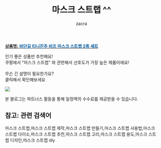 ﻿---
layout: post
title:  "마스크 스트랩 ^^"
author: zacra
categories: [ 아이템 ]
tags: [마스크 스트랩,마스크 스트랩 제작,마스크 스트랩 만들기,마스크 스트랩 사용법,마스크 스트랩 다이소,마스크 스트랩 추천,마스크 스트랩 고리,마스크 스트랩 용도,마스크 스트랩 디자인,마스크 스트랩 diy]
image: https://static.coupangcdn.com/image/retail/images/2020/09/14/18/5/ebb580e1-ee13-41c6-9aad-ef243a0e1226.jpg 
description: "쿠팡에서 마스크 스트랩 관련 키워드로 가장 고객 선호도가 높은 제품이랍니다."
rating: 4.5
---

<a href="https://link.coupang.com/re/AFFSDP?lptag=AF8407795&pageKey=2154221546&itemId=3658893397&vendorItemId=71644331540&traceid=V0-153-8dded9cc05b8ba11"><b>상품명: <font color='#01579B'>비단길 티니진주 비즈 마스크 스트랩 2종 세트</font></b></a>

인기 좋은 상품만 추천해요!<br/>
쿠팡에서 "마스크 스트랩" 와 관련해서 선호도가 가장 높은 제품이에요!<br/><br/>
무슨 긴 설명이 필요한가요?  
클릭해서 확인해보세요


<a href="https://link.coupang.com/re/AFFSDP?lptag=AF8407795&pageKey=2154221546&itemId=3658893397&vendorItemId=71644331540&traceid=V0-153-8dded9cc05b8ba11"><img src="https://thumbnail8.coupangcdn.com/thumbnails/remote/q89/image/retail/images/577584389299234-fb4cc46b-bf6f-4512-9ea6-5fc6be5ab46a.jpg"></a> 

본 블로그는 파트너스 활동을 통해 일정액의 수수료를 제공받을 수 있습니다.

## 참고: 관련 검색어    
마스크 스트랩,마스크 스트랩 제작,마스크 스트랩 만들기,마스크 스트랩 사용법,마스크 스트랩 다이소,마스크 스트랩 추천,마스크 스트랩 고리,마스크 스트랩 용도,마스크 스트랩 디자인,마스크 스트랩 diy